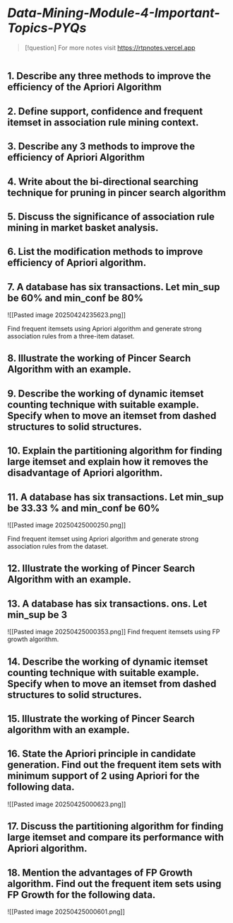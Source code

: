 # *Data-Mining-Module-4-Important-Topics-PYQs*

> [!question] For more notes visit 
> https://rtpnotes.vercel.app

```table-of-contents
```

## 1. Describe any three methods to improve the efficiency of the Apriori Algorithm

## 2. Define support, confidence and frequent itemset in association rule mining context.

## 3. Describe any 3 methods to improve the efficiency of Apriori Algorithm

## 4. Write about the bi-directional searching technique for pruning in pincer search algorithm

## 5. Discuss the significance of association rule mining in market basket analysis.

## 6. List the modification methods to improve efficiency of Apriori algorithm.

## 7. A database has six transactions. Let min_sup be 60% and min_conf be 80%
![[Pasted image 20250424235623.png]]

Find frequent itemsets using Apriori algorithm and generate strong association rules from a three-item dataset.
## 8. lllustrate the working of Pincer Search Algorithm with an example.
## 9. Describe the working of dynamic itemset counting technique with suitable example. Specify when to move an itemset from dashed structures to solid structures.

## 10. Explain the partitioning algorithm for finding large itemset and explain how it removes the disadvantage of Apriori algorithm.

## 11. A database has six transactions. Let min_sup be 33.33 % and min_conf be 60%

![[Pasted image 20250425000250.png]]

Find frequent itemset using Apriori algorithm and generate strong association
rules from the dataset.


## 12. Illustrate the working of Pincer Search Algorithm with an example.

## 13. A database has six transactions. ons. Let min_sup be 3
![[Pasted image 20250425000353.png]]
Find frequent itemsets using FP growth algorithm.

## 14. Describe the working of dynamic itemset counting technique with suitable example. Specify when to move an itemset from dashed structures to solid structures.


## 15. Illustrate the working of Pincer Search algorithm with an example.

## 16. State the Apriori principle in candidate generation. Find out the frequent item sets with minimum support of 2 using Apriori for the following data.
![[Pasted image 20250425000623.png]]

## 17. Discuss the partitioning algorithm for finding large itemset and compare its performance with Apriori algorithm.

## 18. Mention the advantages of FP Growth algorithm. Find out the frequent item sets using FP Growth for the following data.

![[Pasted image 20250425000601.png]]



